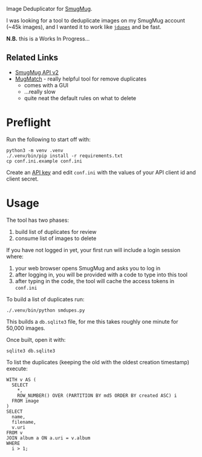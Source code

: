 Image Deduplicator for [SmugMug](https://smugmug.com/).

I was looking for a tool to deduplicate images on my SmugMug account (~45k images), and I wanted it to work like [`jdupes`](https://www.jdupes.com/) and be fast.

**N.B.** this is a Works In Progress...

## Related Links

 * [SmugMug API v2](https://api.smugmug.com/api/v2/doc/index.html)
 * [MugMatch](https://github.com/AndrewsOR/MugMatch) - really helpful tool for remove duplicates
    * comes with a GUI
    * ...really slow
    * quite neat the default rules on what to delete

# Preflight

Run the following to start off with:

    python3 -m venv .venv
    ./.venv/bin/pip install -r requirements.txt
    cp conf.ini.example conf.ini

Create an [API key](https://api.smugmug.com/api/v2/doc/tutorial/api-key.html) and edit `conf.ini` with the values of your API client id and client secret.

# Usage

The tool has two phases:

 1. build list of duplicates for review
 1. consume list of images to delete

If you have not logged in yet, your first run will include a login session where:

 1. your web browser opens SmugMug and asks you to log in
 1. after logging in, you will be provided with a code to type into this tool
 1. after typing in the code, the tool will cache the access tokens in `conf.ini`

To build a list of duplicates run:

    ./.venv/bin/python smdupes.py

This builds a `db.sqlite3` file, for me this takes roughly one minute for 50,000 images.

Once built, open it with:

    sqlite3 db.sqlite3

To list the duplicates (keeping the old with the oldest creation timestamp) execute:

    WITH v AS (
      SELECT
        *,
        ROW_NUMBER() OVER (PARTITION BY md5 ORDER BY created ASC) i
      FROM image
    )
    SELECT
      name,
      filename,
      v.uri
    FROM v
    JOIN album a ON a.uri = v.album
    WHERE
      i > 1;
